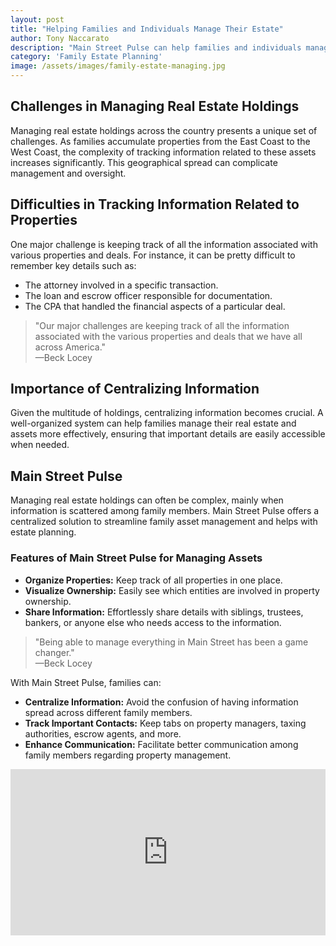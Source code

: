 ```yaml
---
layout: post
title: "Helping Families and Individuals Manage Their Estate"
author: Tony Naccarato
description: "Main Street Pulse can help families and individuals manage their estate and wealth"
category: 'Family Estate Planning'
image: /assets/images/family-estate-managing.jpg
---
```

<h2>Challenges in Managing Real Estate Holdings</h2>
<p>Managing real estate holdings across the country presents a unique set of challenges. As families accumulate properties from the East Coast to the West Coast, the complexity of tracking information related to these assets increases significantly. This geographical spread can complicate management and oversight.</p>

<h2>Difficulties in Tracking Information Related to Properties</h2>
<p>One major challenge is keeping track of all the information associated with various properties and deals. For instance, it can be pretty difficult to remember key details such as:</p>
<ul>
    <li>The attorney involved in a specific transaction.</li>
    <li>The loan and escrow officer responsible for documentation.</li>
    <li>The CPA that handled the financial aspects of a particular deal.</li>
</ul>
<blockquote>
    "Our major challenges are keeping track of all the information associated with the various properties and deals that we have all across America."<br>&mdash;Beck Locey
</blockquote>

<h2>Importance of Centralizing Information</h2>
<p>Given the multitude of holdings, centralizing information becomes crucial. A well-organized system can help families manage their real estate and assets more effectively, ensuring that important details are easily accessible when needed.</p>

<h2>Main Street Pulse</h2>
<p>Managing real estate holdings can often be complex, mainly when information is scattered among family members. Main Street Pulse offers a centralized solution to streamline family asset management and helps with estate planning.</p>

<h3>Features of Main Street Pulse for Managing Assets</h3>
<ul>
    <li><strong>Organize Properties:</strong> Keep track of all properties in one place.</li>
    <li><strong>Visualize Ownership:</strong> Easily see which entities are involved in property ownership.</li>
    <li><strong>Share Information:</strong> Effortlessly share details with siblings, trustees, bankers, or anyone else who needs access to the information.</li>
</ul>
<blockquote>
    "Being able to manage everything in Main Street has been a game changer." <br>&mdash;Beck Locey
</blockquote>
<p>With Main Street Pulse, families can:</p>
<ul>
    <li><strong>Centralize Information:</strong> Avoid the confusion of having information spread across different family members.</li>
    <li><strong>Track Important Contacts:</strong> Keep tabs on property managers, taxing authorities, escrow agents, and more.</li>
    <li><strong>Enhance Communication:</strong> Facilitate better communication among family members regarding property management.</li>
</ul>

<iframe width="100%" height="266" src="https://www.youtube.com/embed/X9yDurMaFGE?si=oJJfMUTSkLw17s7_" title="YouTube video player" frameborder="0" allow="accelerometer; autoplay; clipboard-write; encrypted-media; gyroscope; picture-in-picture; web-share" referrerpolicy="strict-origin-when-cross-origin" allowfullscreen></iframe>